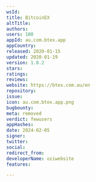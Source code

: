 ```yaml
---
wsId: 
title: BitcoinEX
altTitle: 
authors: 
users: 100
appId: au.com.btex.app
appCountry: 
released: 2020-01-15
updated: 2020-01-19
version: 1.0.2
stars: 
ratings: 
reviews: 
website: https://btex.com.au/en
repository: 
issue: 
icon: au.com.btex.app.png
bugbounty: 
meta: removed
verdict: fewusers
appHashes: 
date: 2024-02-05
signer: 
twitter: 
social: 
redirect_from: 
developerName: oziwebsite
features: 

---
```


